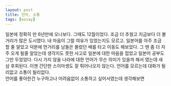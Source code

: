 ```yaml
---
layout: post
title: 언어, 소통
tags: [essay]
---
```

일본에 정확히 만 6년만에 오나보다. 그때도 12월이었다. 조금 더 추웠고 지금보다 더 볼거리가 많은 도시였다. 내 마음이 그럴 여유가 있었는지도 모르고. 일본어를 아주 조금 할 줄 알았고 덕분에 먼거리를 남들은 몰랐던 배를 타고 이동도 해보았다. 그 땐 좀 더 자주 오게 될줄 알았는데 생각지도 못한 사고로 일본에 대한 마음을 접었고 일본어 공부도 그만 두었었다. 다시 가지 않을 나라에 대한 언어가 무슨 의미가 있을까 해서 였는데 새삼 후회된다. 이젠 간단한 스이마셍도 잘 튀어나오지 않는다. 언어를 모르는데 대화가 될리없고 소통이 될리없다.    
언어를 좋아한건 누구하고나 어려움없이 소통하고 싶어서였는데 생각해보면 
